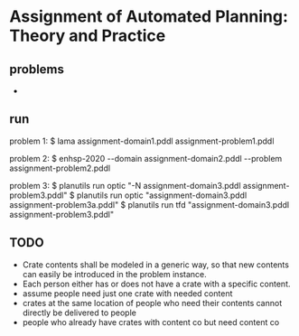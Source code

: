 # Assignment of Automated Planning: Theory and Practice

## problems
* 

## run
problem 1:
$ lama assignment-domain1.pddl assignment-problem1.pddl

problem 2:
$ enhsp-2020 --domain assignment-domain2.pddl --problem assignment-problem2.pddl

problem 3:
$ planutils run optic "-N assignment-domain3.pddl assignment-problem3.pddl"
$ planutils run optic "assignment-domain3.pddl assignment-problem3a.pddl"
$ planutils run tfd "assignment-domain3.pddl assignment-problem3.pddl"


## TODO
* Crate contents shall be modeled in a generic way, so that new contents can easily be introduced in the problem instance.
* Each person either has or does not have a crate with a specific content.
* assume people need just one crate with needed content
* crates at the same location of people who need their contents cannot directly be delivered to people
* people who already have crates with content co but need content co 